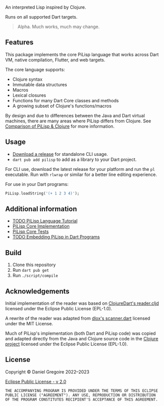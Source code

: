 An interpreted Lisp inspired by Clojure.

Runs on all supported Dart targets.

> Alpha. Much works, much may change.

## Features

This package implements the core PiLisp language that works across Dart VM,
native compilation, Flutter, and web targets.

The core language supports:

* Clojure syntax
* Immutable data structures
* Macros
* Lexical closures
* Functions for many Dart Core classes and methods
* A growing subset of Clojure's functions/macros

By design and due to differences between the Java and Dart virtual machines,
there are many areas where PiLisp differs from Clojure. See [Comparison of
PiLisp & Clojure](doc/Comparison-PiLisp-Clojure.md) for more information.

## Usage

* [Download a release][releases] for standalone CLI usage.
* `dart pub add pilisp` to add as a library to your Dart project.

For CLI use, download the latest release for your platform and run the `pl`
executable. Run with `rlwrap` or similar for a better line editing
experience.

For use in your Dart programs:

```dart
PiLisp.loadString('(+ 1 2 3 4)');
```

## Additional information

* [TODO PiLisp Language Tutorial][tutorial]
* [PiLisp Core Implementation][pilisp-core]
* [PiLisp Core Tests][pilisp-tests]
* [TODO Embedding PiLisp in Dart Programs][embedding]

## Build

1. Clone this repository
1. Run `dart pub get`
1. Run `./script/compile`

## Acknowledgements

Initial implementation of the reader was based on [ClojureDart's reader.cljd](https://github.com/Tensegritics/ClojureDart/blob/8a1b9ba5096bd88ae17a5960d9c3a20bebabfefd/clj/src/cljd/reader.cljd) licensed under the Eclipse Public License (EPL-1.0).

A rewrite of the reader was adapted from [dlox's scanner.dart](https://github.com/BertrandBev/dlox/blob/2879b46c1bda66c9e35291e0e42899ebeb01e54f/lib/scanner.dart) licensed under the MIT License.

Much of PiLisp's implementation (both Dart and PiLisp code) was copied and adapted directly from the Java and Clojure source code in the [Clojure project](https://github.com/clojure/clojure) licensed under the Eclipse Public License (EPL-1.0).

## License

Copyright © Daniel Gregoire 2022–2023

[Eclipse Public License - v 2.0](https://www.eclipse.org/org/documents/epl-2.0/EPL-2.0.txt)

    THE ACCOMPANYING PROGRAM IS PROVIDED UNDER THE TERMS OF THIS ECLIPSE
    PUBLIC LICENSE ("AGREEMENT"). ANY USE, REPRODUCTION OR DISTRIBUTION
    OF THE PROGRAM CONSTITUTES RECIPIENT'S ACCEPTANCE OF THIS AGREEMENT.


<!-- Links -->

[embedding]: https://github.com/pilisp/pilisp/blob/main/doc/Embedding.md
[pilisp-core]: https://github.com/pilisp/pilisp/blob/lib/src/pilisp_core_pilisp.dart
[pilisp-org]: https://github.com/pilisp
[pilisp-tests]: https://github.com/pilisp/pilisp/blob/test/pilisp_test.dart
[releases]: https://github.com/pilisp/pilisp/releases
[tutorial]: https://github.com/pilisp/pilisp/blob/main/doc/Tutorial.md